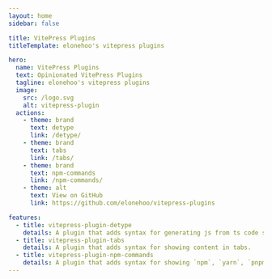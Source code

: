 ```yaml
---
layout: home
sidebar: false

title: VitePress Plugins
titleTemplate: elonehoo's vitepress plugins

hero:
  name: VitePress Plugins
  text: Opinionated VitePress Plugins
  tagline: elonehoo's vitepress plugins
  image:
    src: /logo.svg
    alt: vitepress-plugin
  actions:
    - theme: brand
      text: detype
      link: /detype/
    - theme: brand
      text: tabs
      link: /tabs/
    - theme: brand
      text: npm-commands
      link: /npm-commands/
    - theme: alt
      text: View on GitHub
      link: https://github.com/elonehoo/vitepress-plugins

features:
  - title: vitepress-plugin-detype
    details: A plugin that adds syntax for generating js from ts code snippet.
  - title: vitepress-plugin-tabs
    details: A plugin that adds syntax for showing content in tabs.
  - title: vitepress-plugin-npm-commands
    details: A plugin that adds syntax for showing `npm`, `yarn`, `pnpm` commands in tabs.
---
```

